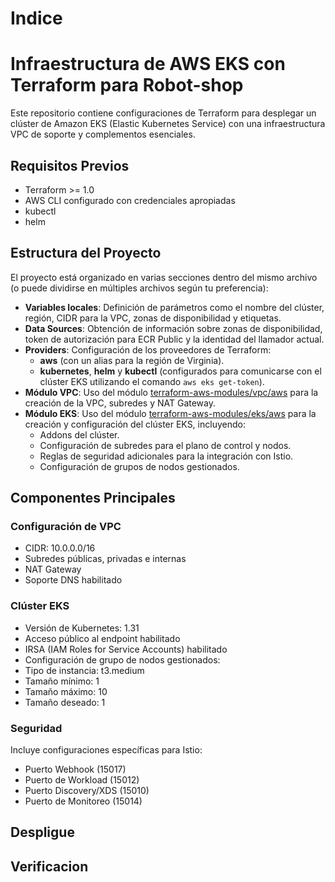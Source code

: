 # Indice

# Infraestructura de AWS EKS con Terraform para Robot-shop

Este repositorio contiene configuraciones de Terraform para desplegar un clúster de Amazon EKS (Elastic Kubernetes Service) con una infraestructura VPC de soporte y complementos esenciales.

## Requisitos Previos

- Terraform >= 1.0
- AWS CLI configurado con credenciales apropiadas
- kubectl
- helm

## Estructura del Proyecto

El proyecto está organizado en varias secciones dentro del mismo archivo (o puede dividirse en múltiples archivos según tu preferencia):

- **Variables locales**: Definición de parámetros como el nombre del clúster, región, CIDR para la VPC, zonas de disponibilidad y etiquetas.
- **Data Sources**: Obtención de información sobre zonas de disponibilidad, token de autorización para ECR Public y la identidad del llamador actual.
- **Providers**: Configuración de los proveedores de Terraform:
  - **aws** (con un alias para la región de Virginia).
  - **kubernetes**, **helm** y **kubectl** (configurados para comunicarse con el clúster EKS utilizando el comando `aws eks get-token`).
- **Módulo VPC**: Uso del módulo [terraform-aws-modules/vpc/aws](https://github.com/terraform-aws-modules/terraform-aws-vpc) para la creación de la VPC, subredes y NAT Gateway.
- **Módulo EKS**: Uso del módulo [terraform-aws-modules/eks/aws](https://github.com/terraform-aws-modules/terraform-aws-eks) para la creación y configuración del clúster EKS, incluyendo:
  - Addons del clúster.
  - Configuración de subredes para el plano de control y nodos.
  - Reglas de seguridad adicionales para la integración con Istio.
  - Configuración de grupos de nodos gestionados.

## Componentes Principales

### Configuración de VPC
- CIDR: 10.0.0.0/16
- Subredes públicas, privadas e internas
- NAT Gateway
- Soporte DNS habilitado

### Clúster EKS
- Versión de Kubernetes: 1.31
- Acceso público al endpoint habilitado
- IRSA (IAM Roles for Service Accounts) habilitado
- Configuración de grupo de nodos gestionados:
 - Tipo de instancia: t3.medium
 - Tamaño mínimo: 1
 - Tamaño máximo: 10
 - Tamaño deseado: 1

### Seguridad
Incluye configuraciones específicas para Istio:
- Puerto Webhook (15017)
- Puerto de Workload (15012)
- Puerto Discovery/XDS (15010)
- Puerto de Monitoreo (15014)





## Despligue

## Verificacion


